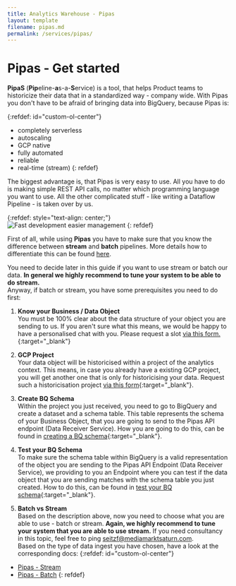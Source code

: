 ```yaml
---
title: Analytics Warehouse - Pipas
layout: template
filename: pipas.md
permalink: /services/pipas/
--- 
```

# Pipas - Get started

**PipaS** (**Pip**eline-**a**s-a-**S**ervice) is a tool, that helps Product teams to historicize their data that in a standardized way - company wide. With Pipas you don't have to be afraid of bringing data into BigQuery, because Pipas is:

{:refdef: id="custom-ol-center"} 
- completely serverless
- autoscaling
- GCP native
- fully automated
- reliable
- real-time (stream)
{: refdef}

The biggest advantage is, that Pipas is very easy to use. All you have to do is making simple REST API calls, no matter which programming language you want to use. All the other complicated stuff - like writing a Dataflow Pipeline - is taken over by us. 

{:refdef: style="text-align: center;"}
![Fast development easier management]({{site.baseurl}}/3-services/pipas/faster-development-easier-management.png)
{: refdef}

First of all, while using **Pipas** you have to make sure that you know the difference between **stream** and **batch** pipelines. More details how to differentiate this can be found [here]({{site.baseurl}}/arch-principles-tenet/batch-vs-stream/).

You need to decide later in this guide if you want to use stream or batch our data. **In general we highly recommend to tune your system to be able to do stream.**
<br/>
Anyway, if batch or stream, you have some prerequisites you need to do first:

1. **Know your Business / Data Object**<br/>
You must be 100% clear about the data structure of your object you are sending to us. If you aren't sure what this means, we would be happy to have a personalised chat with you. Please request a slot [via this form.](https://forms.gle/6MMaC1DU68grrGve7){:target="_blank"}

2. **GCP Project**<br/>
Your data object will be historicised within a project of the analytics context. This means, in case you already have a existing GCP project, you will get another one that is only for historicising your data. Request such a historicisation project [via this form](https://forms.gle/RgeJxk2qNexRcnY89){:target="_blank"}.


3. **Create BQ Schema**<br/>
Within the project you just received, you need to go to BigQuery and create a dataset and a schema table. This table represents the schema of your Business Object, that you are going to send to the Pipas API endpoint (Data Receiver Service). How you are going to do this, can be found in [creating a BQ schema]({{site.baseurl}}/services/pipas/stream/create-bq-schema/){:target="_blank"}. 

4. **Test your BQ Schema**<br/>
To make sure the schema table within BigQuery is a valid representation of the object you are sending to the Pipas API Endpoint (Data Receiver Service), we providing to you an Endpoint where you can test if the data object that you are sending matches with the schema table you just created. How to do this,  can be found in [test your BQ schema]({{site.baseurl}}/services/pipas/stream/test-bq-schema/){:target="_blank"}.

5. **Batch vs Stream**<br/>
Based on the description above, now you need to choose what you are able to use - batch or stream. **Again, we highly recommend to tune your system that you are able to use stream.** If you need consultancy in this topic, feel free to ping seitzf@mediamarktsaturn.com.<br/>
Based on the type of data ingest you have chosen, have a look at the corresponding docs:
{:refdef: id="custom-ol-center"} 
- [Pipas - Stream]({{site.baseurl}}/services/pipas/stream/)
- [Pipas - Batch]({{site.baseurl}}/services/pipas/batch/)
{: refdef}

